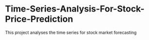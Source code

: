 # Time-Series-Analysis-For-Stock-Price-Prediction
This project analyses the time series for stock market forecasting
